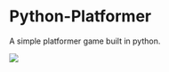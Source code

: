 # Python-Platformer
A simple platformer game built in python.

![](https://tokei.rs/b1/github/GearBoxFox/Python-Platformer)
